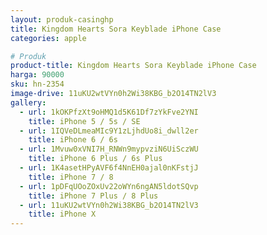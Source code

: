 ```yaml
---
layout: produk-casinghp
title: Kingdom Hearts Sora Keyblade iPhone Case
categories: apple

# Produk
product-title: Kingdom Hearts Sora Keyblade iPhone Case
harga: 90000
sku: hn-2354
image-drive: 11uKU2wtVYn0h2Wi38KBG_b2O14TN2lV3
gallery:
  - url: 1kOKPfzXt9oHMQ1d5K61Df7zYkFve2YNI
    title: iPhone 5 / 5s / SE
  - url: 1IQVeDLmeaMIc9Y1zLjhdUo8i_dwll2er
    title: iPhone 6 / 6s
  - url: 1Mvuw0xVNI7H_RNWn9mypvziN6UiSczWU
    title: iPhone 6 Plus / 6s Plus
  - url: 1K4asetHPyAVF6f4NnEH0ajal0nKFstjJ
    title: iPhone 7 / 8
  - url: 1pDFqUOoZOxUv22oWYn6ngAN5ldotSQvp
    title: iPhone 7 Plus / 8 Plus
  - url: 11uKU2wtVYn0h2Wi38KBG_b2O14TN2lV3
    title: iPhone X
---
```

